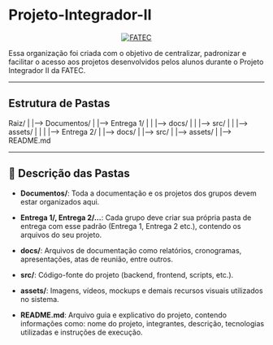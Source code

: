 # Projeto-Integrador-II

<p align="center">
  <a href="https://fatecjd.edu.br/site/" target="_blank">
    <img src="https://github.com/user-attachments/assets/4d4f261a-c0ac-45fc-8d93-f0b775c48013" alt="FATEC" border="0">
  </a>
</p>

<div>
  Essa organização foi criada com o objetivo de centralizar, padronizar e facilitar o acesso aos projetos desenvolvidos pelos alunos durante o Projeto Integrador II da FATEC.
</div>

---

## <b>Estrutura de Pastas</b>


Raiz/
|
|--> Documentos/
|    |--> Entrega 1/
|    |    |--> docs/
|    |    |--> src/
|    |    |--> assets/
|    |
|    |--> Entrega 2/
|         |--> docs/
|         |--> src/
|         |--> assets/
|
|--> README.md


---

## 📁 Descrição das Pastas

- <b>Documentos/</b>: Toda a documentação e os projetos dos grupos devem estar organizados aqui.

- <b>Entrega 1/, Entrega 2/...</b>: Cada grupo deve criar sua própria pasta de entrega com esse padrão (Entrega 1, Entrega 2 etc.), contendo os arquivos do seu projeto.

- <b>docs/</b>: Arquivos de documentação como relatórios, cronogramas, apresentações, atas de reunião, entre outros.

- <b>src/</b>: Código-fonte do projeto (backend, frontend, scripts, etc.).

- <b>assets/</b>: Imagens, vídeos, mockups e demais recursos visuais utilizados no sistema.

- <b>README.md</b>: Arquivo guia e explicativo do projeto, contendo informações como: nome do projeto, integrantes, descrição, tecnologias utilizadas e instruções de execução.
